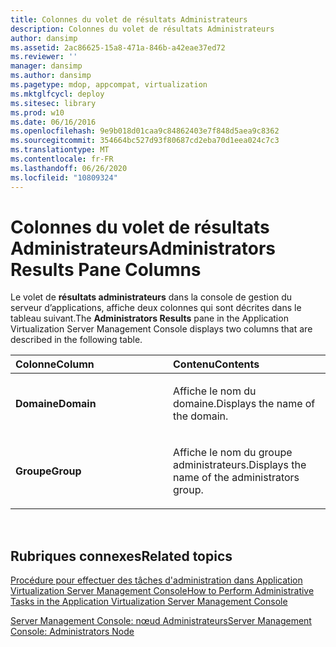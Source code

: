 ```yaml
---
title: Colonnes du volet de résultats Administrateurs
description: Colonnes du volet de résultats Administrateurs
author: dansimp
ms.assetid: 2ac86625-15a8-471a-846b-a42eae37ed72
ms.reviewer: ''
manager: dansimp
ms.author: dansimp
ms.pagetype: mdop, appcompat, virtualization
ms.mktglfcycl: deploy
ms.sitesec: library
ms.prod: w10
ms.date: 06/16/2016
ms.openlocfilehash: 9e9b018d01caa9c84862403e7f848d5aea9c8362
ms.sourcegitcommit: 354664bc527d93f80687cd2eba70d1eea024c7c3
ms.translationtype: MT
ms.contentlocale: fr-FR
ms.lasthandoff: 06/26/2020
ms.locfileid: "10809324"
---
```

# <span data-ttu-id="11103-103">Colonnes du volet de résultats Administrateurs</span><span class="sxs-lookup"><span data-stu-id="11103-103">Administrators Results Pane Columns</span></span>


<span data-ttu-id="11103-104">Le volet de **résultats administrateurs** dans la console de gestion du serveur d’applications, affiche deux colonnes qui sont décrites dans le tableau suivant.</span><span class="sxs-lookup"><span data-stu-id="11103-104">The **Administrators Results** pane in the Application Virtualization Server Management Console displays two columns that are described in the following table.</span></span>

<table>
<colgroup>
<col width="50%" />
<col width="50%" />
</colgroup>
<thead>
<tr class="header">
<th align="left"><span data-ttu-id="11103-105">Colonne</span><span class="sxs-lookup"><span data-stu-id="11103-105">Column</span></span></th>
<th align="left"><span data-ttu-id="11103-106">Contenu</span><span class="sxs-lookup"><span data-stu-id="11103-106">Contents</span></span></th>
</tr>
</thead>
<tbody>
<tr class="odd">
<td align="left"><p><strong><span data-ttu-id="11103-107">Domaine</span><span class="sxs-lookup"><span data-stu-id="11103-107">Domain</span></span></strong></p></td>
<td align="left"><p><span data-ttu-id="11103-108">Affiche le nom du domaine.</span><span class="sxs-lookup"><span data-stu-id="11103-108">Displays the name of the domain.</span></span></p></td>
</tr>
<tr class="even">
<td align="left"><p><strong><span data-ttu-id="11103-109">Groupe</span><span class="sxs-lookup"><span data-stu-id="11103-109">Group</span></span></strong></p></td>
<td align="left"><p><span data-ttu-id="11103-110">Affiche le nom du groupe administrateurs.</span><span class="sxs-lookup"><span data-stu-id="11103-110">Displays the name of the administrators group.</span></span></p></td>
</tr>
</tbody>
</table>

 

## <span data-ttu-id="11103-111">Rubriques connexes</span><span class="sxs-lookup"><span data-stu-id="11103-111">Related topics</span></span>


[<span data-ttu-id="11103-112">Procédure pour effectuer des tâches d'administration dans Application Virtualization Server Management Console</span><span class="sxs-lookup"><span data-stu-id="11103-112">How to Perform Administrative Tasks in the Application Virtualization Server Management Console</span></span>](how-to-perform-administrative-tasks-in-the-application-virtualization-server-management-console.md)

[<span data-ttu-id="11103-113">Server Management Console: nœud Administrateurs</span><span class="sxs-lookup"><span data-stu-id="11103-113">Server Management Console: Administrators Node</span></span>](server-management-console-administrators-node.md)

 

 





